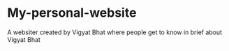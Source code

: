 # My-personal-website
A websiter created by Vigyat Bhat where people get to know in brief about Vigyat Bhat
